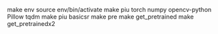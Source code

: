 make env
source env/bin/activate
make piu torch numpy opencv-python Pillow tqdm
make piu basicsr
make pre
make get_pretrained
make get_pretrainedx2